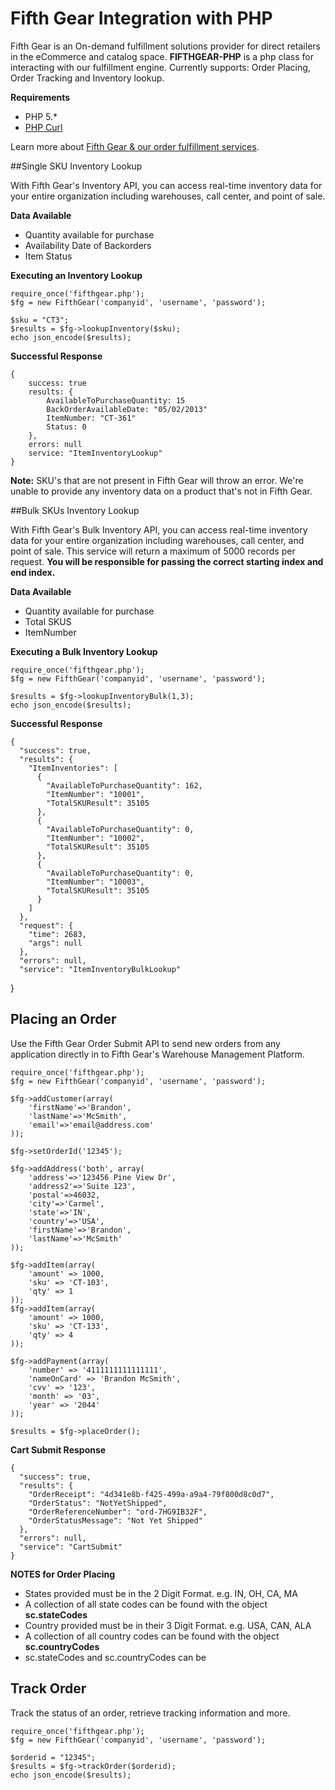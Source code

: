 Fifth Gear Integration with PHP
=======================
Fifth Gear is an On-demand fulfillment solutions provider for direct retailers in the eCommerce and catalog space. **FIFTHGEAR-PHP** is a php class for interacting with our fulfillment engine. Currently  supports: Order Placing, Order Tracking and Inventory lookup.

**Requirements**

- PHP 5.*
- [PHP Curl](http://php.net/manual/en/curl.installation.php)

Learn more about [Fifth Gear & our order fulfillment services](http://infifthgear.com/ "Order fulfillment").

##Single SKU Inventory Lookup

With Fifth Gear's Inventory API, you can access real-time inventory data for your entire organization including warehouses, call center, and point of sale. 

**Data Available**

- Quantity available for purchase
- Availability Date of Backorders
- Item Status

**Executing an Inventory Lookup**
    
    require_once('fifthgear.php');
    $fg = new FifthGear('companyid', 'username', 'password');

    $sku = "CT3";
    $results = $fg->lookupInventory($sku);
    echo json_encode($results);

**Successful Response**

    {
        success: true
        results: {
            AvailableToPurchaseQuantity: 15
            BackOrderAvailableDate: "05/02/2013"
            ItemNumber: "CT-361"
            Status: 0
        },
        errors: null
        service: "ItemInventoryLookup"
    }

**Note:** SKU's that are not present in Fifth Gear will throw an error. We're unable to provide any inventory data on a product that's not in Fifth Gear.


##Bulk SKUs Inventory Lookup

With Fifth Gear's Bulk Inventory API, you can access real-time inventory data for your entire organization including warehouses, call center, and point of sale. This service will return a maximum of 5000 records per request. **You will be responsible for passing the correct starting index and end index.** 

**Data Available**

- Quantity available for purchase
- Total SKUS
- ItemNumber


**Executing a Bulk Inventory Lookup**
    
    require_once('fifthgear.php');
    $fg = new FifthGear('companyid', 'username', 'password');

    $results = $fg->lookupInventoryBulk(1,3);
    echo json_encode($results);

**Successful Response**

    {
      "success": true,
      "results": {
        "ItemInventories": [
          {
            "AvailableToPurchaseQuantity": 162,
            "ItemNumber": "10001",
            "TotalSKUResult": 35105
          },
          {
            "AvailableToPurchaseQuantity": 0,
            "ItemNumber": "10002",
            "TotalSKUResult": 35105
          },
          {
            "AvailableToPurchaseQuantity": 0,
            "ItemNumber": "10003",
            "TotalSKUResult": 35105
          }
        ]
      },
      "request": {
        "time": 2683,
        "args": null
      },
      "errors": null,
      "service": "ItemInventoryBulkLookup"
 }


## Placing an Order 

Use the Fifth Gear Order Submit API to send new orders from any application directly in to Fifth Gear's Warehouse Management Platform.
        
    require_once('fifthgear.php');
    $fg = new FifthGear('companyid', 'username', 'password');

    $fg->addCustomer(array(
        'firstName'=>'Brandon',
        'lastName'=>'McSmith',
        'email'=>'email@address.com'
    ));

    $fg->setOrderId('12345');

    $fg->addAddress('both', array(
        'address'=>'123456 Pine View Dr',
        'address2'=>'Suite 123',
        'postal'=>46032,
        'city'=>'Carmel',
        'state'=>'IN',
        'country'=>'USA',
        'firstName'=>'Brandon',
        'lastName'=>'McSmith'
    ));

    $fg->addItem(array(
        'amount' => 1000,
        'sku' => 'CT-103',
        'qty' => 1
    ));
    $fg->addItem(array(
        'amount' => 1000,
        'sku' => 'CT-133',
        'qty' => 4
    ));

    $fg->addPayment(array(
        'number' => '4111111111111111',
        'nameOnCard' => 'Brandon McSmith',
        'cvv' => '123',
        'month' => '03',
        'year' => '2044'
    ));

    $results = $fg->placeOrder();

 **Cart Submit Response**

    {
      "success": true,
      "results": {
        "OrderReceipt": "4d341e8b-f425-499a-a9a4-79f800d8c0d7",
        "OrderStatus": "NotYetShipped",
        "OrderReferenceNumber": "ord-7HG9IB32F",
        "OrderStatusMessage": "Not Yet Shipped"
      },
      "errors": null,
      "service": "CartSubmit"
    }

**NOTES for Order Placing**

- States provided must be in the 2 Digit Format. e.g. IN, OH, CA, MA
 - A collection of all state codes can be found with the object **sc.stateCodes**
- Country provided must be in their 3 Digit Format. e.g. USA, CAN, ALA
- A collection of all country codes can be found with the object **sc.countryCodes**
- sc.stateCodes and sc.countryCodes can be 

## Track Order

Track the status of an order, retrieve tracking information and more.

    require_once('fifthgear.php');
    $fg = new FifthGear('companyid', 'username', 'password');

    $orderid = "12345";
    $results = $fg->trackOrder($orderid);
    echo json_encode($results);


